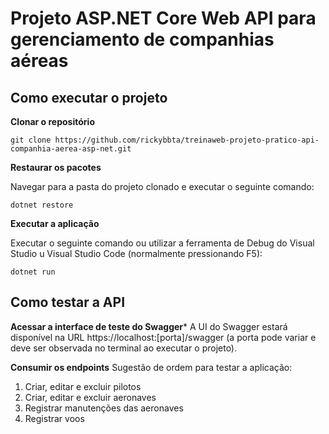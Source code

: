 # Projeto ASP.NET Core Web API para gerenciamento de companhias aéreas

## Como executar o projeto

**Clonar o repositório**
```
git clone https://github.com/rickybbta/treinaweb-projeto-pratico-api-companhia-aerea-asp-net.git
```

**Restaurar os pacotes**

Navegar para a pasta do projeto clonado e executar o seguinte comando:

```
dotnet restore
```

**Executar a aplicação**

Executar o seguinte comando ou utilizar a ferramenta de Debug do Visual Studio u Visual Studio Code (normalmente pressionando F5):
```
dotnet run
```

## Como testar a API

**Acessar a interface de teste do Swagger***
A UI do Swagger estará disponível na URL https://localhost:[porta]/swagger (a porta pode variar e deve ser observada no terminal ao executar o projeto).

**Consumir os endpoints**
Sugestão de ordem para testar a aplicação:

1) Criar, editar e excluir pilotos
2) Criar, editar e excluir aeronaves
3) Registrar manutenções das aeronaves
4) Registrar voos

